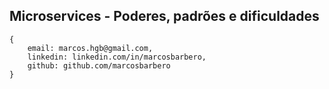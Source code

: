 Microservices - Poderes, padrões e dificuldades
---
```
{
	email: marcos.hgb@gmail.com,
	linkedin: linkedin.com/in/marcosbarbero,
	github: github.com/marcosbarbero
}
```